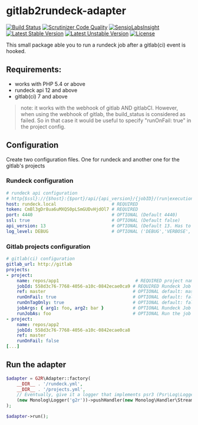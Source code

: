 gitlab2rundeck-adapter
======================

[![Build Status](https://travis-ci.org/rfussien/gitlab2rundeck-adapter.svg?branch=master)](https://travis-ci.org/rfussien/gitlab2rundeck-adapter)
[![Scrutinizer Code Quality](https://scrutinizer-ci.com/g/rfussien/gitlab2rundeck-adapter/badges/quality-score.png?b=master)](https://scrutinizer-ci.com/g/rfussien/gitlab2rundeck-adapter/?branch=master)
[![SensioLabsInsight](https://insight.sensiolabs.com/projects/02cd6dc2-07ad-4418-9be8-6795211ea211/mini.png)](https://insight.sensiolabs.com/projects/02cd6dc2-07ad-4418-9be8-6795211ea211)
[![Latest Stable Version](https://poser.pugx.org/rfussien/gitlab2rundeck-adapter/v/stable)](https://packagist.org/packages/rfussien/gitlab2rundeck-adapter)
[![Latest Unstable Version](https://poser.pugx.org/rfussien/gitlab2rundeck-adapter/v/unstable)](https://packagist.org/packages/rfussien/gitlab2rundeck-adapter)
[![License](https://poser.pugx.org/rfussien/gitlab2rundeck-adapter/license)](https://packagist.org/packages/rfussien/gitlab2rundeck-adapter)

This small package able you to run a rundeck job after a gitlab(ci) event is hooked.

## Requirements:
- works with PHP 5.4 or above
- rundeck api 12 and above
- gitlab(ci) 7 and above

> note:
    it works with the webhook of gitlab AND gitlabCI. However, when using the
    webhook of gitlab, the build_status is considered as failed. So in that case
    it would be useful to specify "runOnFail: true" in the project config.

## Configuration

Create two configuration files. One for rundeck and another one for the gitlab's projects

### Rundeck configuration

```yaml
# rundeck api configuration
# http{$ssl}://{$host}:{$port}/api/{api_version}/{jobID}/(run|executions)
host: rundeck.local                     # REQUIRED
token: CmBl3gDr8ua6uMXQS0pLSmGUDvHjdOl7 # REQUIRED
port: 4440                              # OPTIONAL (Default 4440)
ssl: true                               # OPTIONAL (Default false)
api_version: 13                         # OPTIONAL (Default 13. Has to be >= 12)
log_level: DEBUG                        # OPTIONAL ('DEBUG','VERBOSE','INFO','WARN','ERROR')
```

### Gitlab projects configuration

```yaml
# gitlab(ci) configuration
gitlab_url: http://gitlab
projects:
- project:
    name: repos/app1                             # REQUIRED project name (w/o the base_url)
    jobId: 558d3c76-7768-4056-a10c-0842ecae0ca9 # REQUIRED Rundeck Job UUID
    ref: master                                 # OPTIONAL default: master. Project branch
    runOnFail: true                             # OPTIONAL default: false. Run the job even if the tests failed
    runOnTagOnly: true                          # OPTIONAL default: false. Run the job only when a tag is done (useful for release deployment)
    jobArgs: { arg1: foo, arg2: bar }           # OPTIONAL Rundeck Job arguments
    runJobAs: foo                               # OPTIONAL Run the job as the given user
- project:
    name: repos/app2
    jobId: 558d3c76-7768-4056-a10c-0842ecae0ca8
    ref: master
    runOnFail: false
[...]
```

## Run the adapter

```php
$adapter = G2R\Adapter::factory(
    __DIR__ . '/rundeck.yml',
    __DIR__ . '/projects.yml',
    // Eventually, give it a logger that implements psr3 (Psr\Log\LoggerInterface)
    (new Monolog\Logger('g2r'))->pushHandler(new Monolog\Handler\StreamHandler('./g2r.log'))
);

$adapter->run();
```
